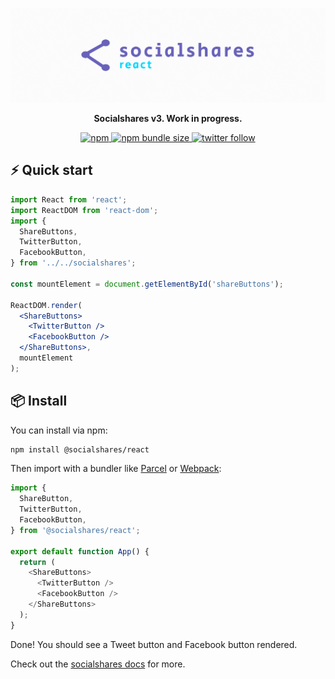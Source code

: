 <p align="center">
  <a href="https://socialshar.es/">
    <img src="./assets/readme-react-logo.png" alt="Socialshares" />
  </a>
</p>

<p align="center">
  <strong>Socialshares v3. Work in progress.</strong>
</p>

<p align="center">
  <a href="https://npm.im/@socialshares/react">
    <img src="https://img.shields.io/npm/v/@socialshares/react?style=for-the-badge&color=%236862BA" alt="npm" />
  </a>
  <a href="https://bundlephobia.com/result?p=@socialshares/react">
    <img src="https://img.shields.io/bundlephobia/minzip/@socialshares/react?style=for-the-badge&color=%236862BA" alt="npm bundle size" />
  </a>
  <a href="https://twitter.com/sunnysinghio">
    <img src="https://img.shields.io/twitter/follow/sunnysinghio?style=for-the-badge&color=%236862BA" alt="twitter follow" />
  </a>
</p>

## ⚡️ Quick start

```jsx
import React from 'react';
import ReactDOM from 'react-dom';
import {
  ShareButtons,
  TwitterButton,
  FacebookButton,
} from '../../socialshares';

const mountElement = document.getElementById('shareButtons');

ReactDOM.render(
  <ShareButtons>
    <TwitterButton />
    <FacebookButton />
  </ShareButtons>,
  mountElement
);
```

## 📦 Install

You can install via npm:

```sh
npm install @socialshares/react
```

Then import with a bundler like [Parcel](https://parceljs.org/) or [Webpack](https://webpack.js.org/):

```js
import {
  ShareButton,
  TwitterButton,
  FacebookButton,
} from '@socialshares/react';

export default function App() {
  return (
    <ShareButtons>
      <TwitterButton />
      <FacebookButton />
    </ShareButtons>
  );
}
```

Done! You should see a Tweet button and Facebook button rendered.

Check out the [socialshares docs](https://socialshar.es/) for more.
